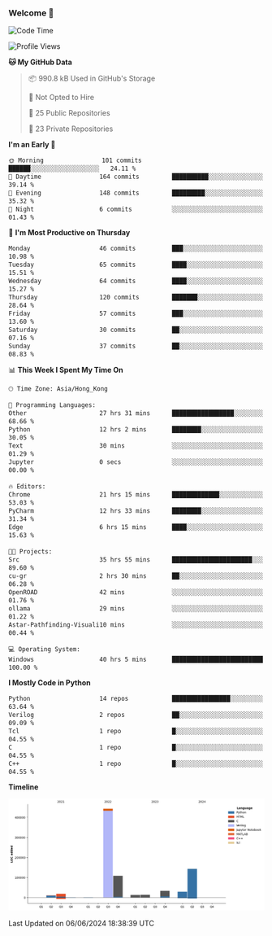 ### Welcome 👋

<!--START_SECTION:waka-->
![Code Time](http://img.shields.io/badge/Code%20Time-134%20hrs%2048%20mins-blue)

![Profile Views](http://img.shields.io/badge/Profile%20Views-0-blue)

**🐱 My GitHub Data** 

> 📦 990.8 kB Used in GitHub's Storage 
 > 
> 🚫 Not Opted to Hire
 > 
> 📜 25 Public Repositories 
 > 
> 🔑 23 Private Repositories 
 > 
**I'm an Early 🐤** 

```text
🌞 Morning                101 commits         ██████░░░░░░░░░░░░░░░░░░░   24.11 % 
🌆 Daytime                164 commits         ██████████░░░░░░░░░░░░░░░   39.14 % 
🌃 Evening                148 commits         █████████░░░░░░░░░░░░░░░░   35.32 % 
🌙 Night                  6 commits           ░░░░░░░░░░░░░░░░░░░░░░░░░   01.43 % 
```
📅 **I'm Most Productive on Thursday** 

```text
Monday                   46 commits          ███░░░░░░░░░░░░░░░░░░░░░░   10.98 % 
Tuesday                  65 commits          ████░░░░░░░░░░░░░░░░░░░░░   15.51 % 
Wednesday                64 commits          ████░░░░░░░░░░░░░░░░░░░░░   15.27 % 
Thursday                 120 commits         ███████░░░░░░░░░░░░░░░░░░   28.64 % 
Friday                   57 commits          ███░░░░░░░░░░░░░░░░░░░░░░   13.60 % 
Saturday                 30 commits          ██░░░░░░░░░░░░░░░░░░░░░░░   07.16 % 
Sunday                   37 commits          ██░░░░░░░░░░░░░░░░░░░░░░░   08.83 % 
```


📊 **This Week I Spent My Time On** 

```text
🕑︎ Time Zone: Asia/Hong_Kong

💬 Programming Languages: 
Other                    27 hrs 31 mins      █████████████████░░░░░░░░   68.66 % 
Python                   12 hrs 2 mins       ████████░░░░░░░░░░░░░░░░░   30.05 % 
Text                     30 mins             ░░░░░░░░░░░░░░░░░░░░░░░░░   01.29 % 
Jupyter                  0 secs              ░░░░░░░░░░░░░░░░░░░░░░░░░   00.00 % 

🔥 Editors: 
Chrome                   21 hrs 15 mins      █████████████░░░░░░░░░░░░   53.03 % 
PyCharm                  12 hrs 33 mins      ████████░░░░░░░░░░░░░░░░░   31.34 % 
Edge                     6 hrs 15 mins       ████░░░░░░░░░░░░░░░░░░░░░   15.63 % 

🐱‍💻 Projects: 
Src                      35 hrs 55 mins      ██████████████████████░░░   89.60 % 
cu-gr                    2 hrs 30 mins       ██░░░░░░░░░░░░░░░░░░░░░░░   06.28 % 
OpenROAD                 42 mins             ░░░░░░░░░░░░░░░░░░░░░░░░░   01.76 % 
ollama                   29 mins             ░░░░░░░░░░░░░░░░░░░░░░░░░   01.22 % 
Astar-Pathfinding-Visuali10 mins             ░░░░░░░░░░░░░░░░░░░░░░░░░   00.44 % 

💻 Operating System: 
Windows                  40 hrs 5 mins       █████████████████████████   100.00 % 
```

**I Mostly Code in Python** 

```text
Python                   14 repos            ████████████████░░░░░░░░░   63.64 % 
Verilog                  2 repos             ██░░░░░░░░░░░░░░░░░░░░░░░   09.09 % 
Tcl                      1 repo              █░░░░░░░░░░░░░░░░░░░░░░░░   04.55 % 
C                        1 repo              █░░░░░░░░░░░░░░░░░░░░░░░░   04.55 % 
C++                      1 repo              █░░░░░░░░░░░░░░░░░░░░░░░░   04.55 % 
```



**Timeline**

![Lines of Code chart](https://raw.githubusercontent.com/xhj2501/xhj2501/main/assets/bar_graph.png)


 Last Updated on 06/06/2024 18:38:39 UTC
<!--END_SECTION:waka-->



